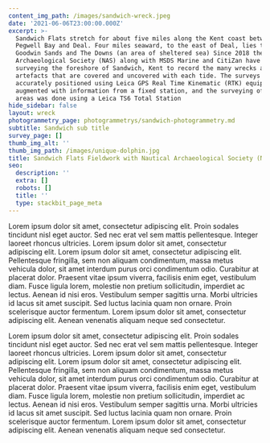 ```yaml
---
content_img_path: /images/sandwich-wreck.jpeg
date: '2021-06-06T23:00:00.000Z'
excerpt: >-
  Sandwich Flats stretch for about five miles along the Kent coast between
  Pegwell Bay and Deal. Four miles seaward, to the east of Deal, lies the
  Goodwin Sands and The Downs (an area of sheltered sea) Since 2018 the Nautical
  Archaeological Society (NAS) along with MSDS Marine and CitiZan have been
  surveying the foreshore of Sandwich, Kent to record the many wrecks and other
  artefacts that are covered and uncovered with each tide. The surveys have been
  accurately positioned using Leica GPS Real Time Kinematic (RTK) equipment
  augmented with information from a fixed station, and the surveying of local
  areas was done using a Leica TS6 Total Station
hide_sidebar: false
layout: wreck
photogrammetry_page: photogrammetrys/sandwich-photogrammetry.md
subtitle: Sandwich sub title
survey_page: []
thumb_img_alt: ''
thumb_img_path: /images/unique-dolphin.jpg
title: Sandwich Flats Fieldwork with Nautical Archaeological Society (NAS)
seo:
  description: ''
  extra: []
  robots: []
  title: ''
  type: stackbit_page_meta
---
```

Lorem ipsum dolor sit amet, consectetur adipiscing elit. Proin sodales tincidunt nisl eget auctor. Sed nec erat vel sem mattis pellentesque. Integer laoreet rhoncus ultricies. Lorem ipsum dolor sit amet, consectetur adipiscing elit. Lorem ipsum dolor sit amet, consectetur adipiscing elit. Pellentesque fringilla, sem non aliquam condimentum, massa metus vehicula dolor, sit amet interdum purus orci condimentum odio. Curabitur at placerat dolor. Praesent vitae ipsum viverra, facilisis enim eget, vestibulum diam. Fusce ligula lorem, molestie non pretium sollicitudin, imperdiet ac lectus. Aenean id nisi eros. Vestibulum semper sagittis urna. Morbi ultricies id lacus sit amet suscipit. Sed luctus lacinia quam non ornare. Proin scelerisque auctor fermentum. Lorem ipsum dolor sit amet, consectetur adipiscing elit. Aenean venenatis aliquam neque sed consectetur.

Lorem ipsum dolor sit amet, consectetur adipiscing elit. Proin sodales tincidunt nisl eget auctor. Sed nec erat vel sem mattis pellentesque. Integer laoreet rhoncus ultricies. Lorem ipsum dolor sit amet, consectetur adipiscing elit. Lorem ipsum dolor sit amet, consectetur adipiscing elit. Pellentesque fringilla, sem non aliquam condimentum, massa metus vehicula dolor, sit amet interdum purus orci condimentum odio. Curabitur at placerat dolor. Praesent vitae ipsum viverra, facilisis enim eget, vestibulum diam. Fusce ligula lorem, molestie non pretium sollicitudin, imperdiet ac lectus. Aenean id nisi eros. Vestibulum semper sagittis urna. Morbi ultricies id lacus sit amet suscipit. Sed luctus lacinia quam non ornare. Proin scelerisque auctor fermentum. Lorem ipsum dolor sit amet, consectetur adipiscing elit. Aenean venenatis aliquam neque sed consectetur.